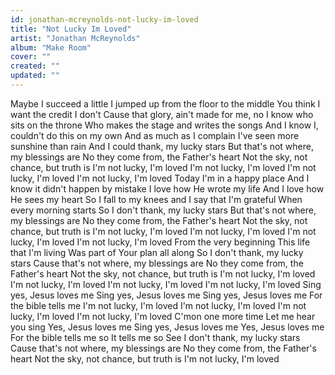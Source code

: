 ```yaml
---
id: jonathan-mcreynolds-not-lucky-im-loved
title: "Not Lucky Im Loved"
artist: "Jonathan McReynolds"
album: "Make Room"
cover: ""
created: ""
updated: ""
---
```


Maybe I succeed a little
I jumped up from the floor to the middle
You think I want the credit I don't
Cause that glory, ain't made for me, no
I know who sits on the throne
Who makes the stage and writes the songs
And I know I, couldn't do this on my own
And as much as I complain
I've seen more sunshine than rain
And I could thank, my lucky stars
But that's not where, my blessings are
No they come from, the Father's heart
Not the sky, not chance, but truth is
I'm not lucky, I'm loved
I'm not lucky, I'm loved
I'm not lucky, I'm loved
I'm not lucky, I'm loved
Today I'm in a happy place
And I know it didn't happen by mistake
I love how He wrote my life
And I love how He sees my heart
So I fall to my knees and I say that I'm grateful
When every morning starts
So I don't thank, my lucky stars
But that's not where, my blessings are
No they come from, the Father's heart
Not the sky, not chance, but truth is
I'm not lucky, I'm loved
I'm not lucky, I'm loved
I'm not lucky, I'm loved
I'm not lucky, I'm loved
From the very beginning
This life that I'm living
Was part of Your plan all along
So I don't thank, my lucky stars
Cause that's not where, my blessings are
No they come from, the Father's heart
Not the sky, not chance, but truth is
I'm not lucky, I'm loved
I'm not lucky, I'm loved
I'm not lucky, I'm loved
I'm not lucky, I'm loved
Sing yes, Jesus loves me
Sing yes, Jesus loves me
Sing yes, Jesus loves me
For the bible tells me
I'm not lucky, I'm loved
I'm not lucky, I'm loved
I'm not lucky, I'm loved
I'm not lucky, I'm loved
C'mon one more time
Let me hear you sing
Yes, Jesus loves me
Sing yes, Jesus loves me
Yes, Jesus loves me
For the bible tells me so
It tells me so
See I don't thank, my lucky stars
Cause that's not where, my blessings are
No they come from, the Father's heart
Not the sky, not chance, but truth is
I'm not lucky, I'm loved